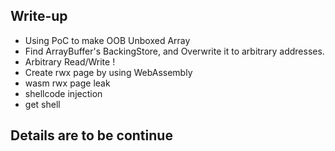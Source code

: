 ## Write-up

* Using PoC to make OOB Unboxed Array
* Find ArrayBuffer's BackingStore, and Overwrite it to arbitrary addresses.
* Arbitrary Read/Write !
* Create rwx page by using WebAssembly
* wasm rwx page leak
* shellcode injection
* get shell

## Details are to be continue
